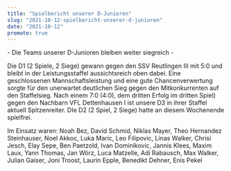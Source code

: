```yaml
---
title: "Spielbericht unserer D-Junioren"
slug: "2021-10-12-spielbericht-unserer-d-junioren"
date: "2021-10-12"
promote: true
---
```

<p class="ox-2989754d1f-">- Die Teams unserer D-Junioren bleiben weiter siegreich -


<p class="ox-2989754d1f-">Die D1 (2 Spiele, 2 Siege) gewann gegen den SSV Reutlingen III mit 5:0 und bleibt in der Leistungsstaffel aussichtsreich oben dabei. Eine geschlossenen Mannschaftsleistung und eine gute Chancenverwertung sorgte für den unerwartet deutlichen Sieg gegen den Mitkonkurrenten auf den Staffelsieg. Nach einem 7:0 (4:0), dem dritten Erfolg im dritten Spiel) gegen den Nachbarn VFL Dettenhausen I ist unsere D3 in ihrer Staffel aktuell Spitzenreiter. DIe D2 (2 Spiel, 2 Siege) hatte an diesem Wochenende spielfrei.


<p class="ox-2989754d1f-">Im Einsatz waren: Noah Bez, David Schmid, Niklas Mayer, Theo Hernandez Steinhauser, Noel Akkoc, Luka Maric, Leo Filipovic, Linas Walker, Chrisi Jesch, Elay Sepe, Ben Paetzold, Ivan Dominikovic, Jannis Klees, Maxim Laux, Yann Thomas, Jan Wörz, Luca Matzelle, Adi Rabausch, Max Walker, Julian Gaiser, Joni Troost, Laurin Epple, Benedikt Dehner, Enis Pekel
